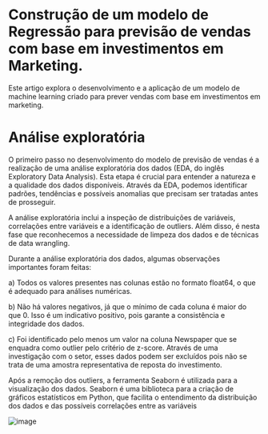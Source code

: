 # Construção de um modelo de Regressão para previsão de vendas com base em investimentos em Marketing.

Este artigo explora o desenvolvimento e a aplicação de um modelo de machine learning criado para prever vendas com base em investimentos em marketing.

# Análise exploratória

O primeiro passo no desenvolvimento do modelo de previsão de vendas é a realização de uma análise exploratória dos dados (EDA, do inglês Exploratory Data Analysis). Esta etapa é crucial para entender a natureza e a qualidade dos dados disponíveis. Através da EDA, podemos identificar padrões, tendências e possíveis anomalias que precisam ser tratadas antes de prosseguir.

A análise exploratória inclui a inspeção de distribuições de variáveis, correlações entre variáveis e a identificação de outliers. Além disso, é nesta fase que reconhecemos a necessidade de limpeza dos dados e de técnicas de data wrangling.

Durante a análise exploratória dos dados, algumas observações importantes foram feitas:

a) Todos os valores presentes nas colunas estão no formato float64, o que é adequado para análises numéricas.

b) Não há valores negativos, já que o mínimo de cada coluna é maior do que 0. Isso é um indicativo positivo, pois garante a consistência e integridade dos dados.

c) Foi identificado pelo menos um valor na coluna Newspaper que se enquadra como outlier pelo critério de z-score. Através de uma investigação com o setor, esses dados podem ser excluídos pois não se trata de uma amostra representativa de reposta do investimento.

Após a remoção dos outliers, a ferramenta Seaborn é utilizada para a visualização dos dados. Seaborn é uma biblioteca para a criação de gráficos estatísticos em Python, que facilita o entendimento da distribuição dos dados e das possíveis correlações entre as variáveis

![image](https://github.com/user-attachments/assets/b295a13e-2441-42dc-9e38-08ae5281f488)
